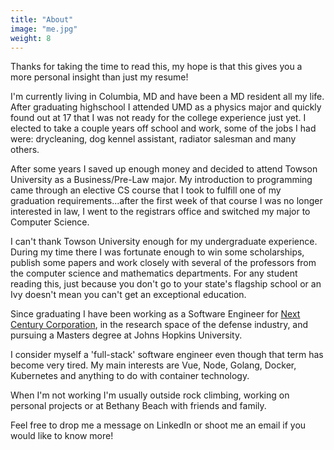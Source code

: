 ```yaml
---
title: "About"
image: "me.jpg"
weight: 8
---
```


Thanks for taking the time to read this, my hope is that this gives you a more personal insight than just my resume!

I'm currently living in Columbia, MD and have been a MD resident all my life. After graduating highschool I attended UMD as a physics major and quickly found out at 17 that I was not ready for the college experience just yet. I elected to take a couple years off school and work, some of the jobs I had were: drycleaning, dog kennel assistant, radiator salesman and many others.

After some years I saved up enough money and decided to attend Towson University as a Business/Pre-Law major. My introduction to programming came through an elective CS course that I took to fulfill one of my graduation requirements...after the first week of that course I was no longer interested in law, I went to the registrars office and switched my major to Computer Science.

I can't thank Towson University enough for my undergraduate experience. During my time there I was fortunate enough to win some scholarships, publish some papers and work closely with several of the professors from the computer science and mathematics departments. For any student reading this, just because you don't go to your state's flagship school or an Ivy doesn't mean you can't get an exceptional education.

Since graduating I have been working as a Software Engineer for [Next Century Corporation](https://www.baltimoresun.com/business/bs-bz-tw-midsize-one-20191206-irc4cpw75zdkdjvbf2t6qidmwq-story.html), in the research space of the defense industry, and pursuing a Masters degree at Johns Hopkins University.

I consider myself a 'full-stack' software engineer even though that term has become very tired. My main interests are Vue, Node, Golang, Docker, Kubernetes and anything to do with container technology.

When I'm not working I'm usually outside rock climbing, working on personal projects or at Bethany Beach with friends and family.

Feel free to drop me a message on LinkedIn or shoot me an email if you would like to know more!
